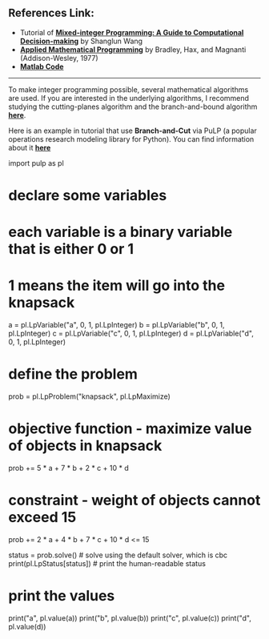 ## References Link: 
 - Tutorial of [**Mixed-integer Programming: A Guide to Computational Decision-making**](https://www.toptal.com/algorithms/mixed-integer-programming) by Shanglun Wang
 - [**Applied Mathematical Programming**](http://web.mit.edu/15.053/www/AMP.htm) by Bradley, Hax, and Magnanti (Addison-Wesley, 1977)
 - [**Matlab Code**](https://www.mathworks.com/help/optim/ug/intlinprog.html)
_______________________________________________________________________

To make integer programming possible, several mathematical algorithms are used. 
If you are interested in the underlying algorithms, I recommend studying the cutting-planes algorithm and the branch-and-bound algorithm 
[**here**](http://web.mit.edu/15.053/www/AMP-Chapter-09.pdf).     

Here is an example in tutorial that use **Branch-and-Cut** via PuLP (a popular operations research modeling library for Python). 
You can find information about it [**here**](https://github.com/coin-or/pulp) 

import pulp as pl

# declare some variables
# each variable is a binary variable that is either 0 or 1
# 1 means the item will go into the knapsack
a = pl.LpVariable("a", 0, 1, pl.LpInteger)
b = pl.LpVariable("b", 0, 1, pl.LpInteger)
c = pl.LpVariable("c", 0, 1, pl.LpInteger)
d = pl.LpVariable("d", 0, 1, pl.LpInteger)

# define the problem
prob = pl.LpProblem("knapsack", pl.LpMaximize)

# objective function - maximize value of objects in knapsack
prob += 5 * a + 7 * b + 2 * c + 10 * d

# constraint - weight of objects cannot exceed 15
prob += 2 * a + 4 * b + 7 * c + 10 * d <= 15

status = prob.solve()  # solve using the default solver, which is cbc
print(pl.LpStatus[status])  # print the human-readable status

# print the values
print("a", pl.value(a))
print("b", pl.value(b))
print("c", pl.value(c))
print("d", pl.value(d))
